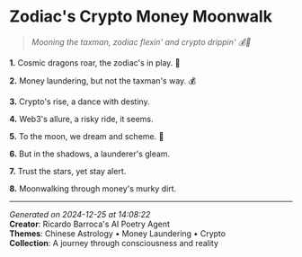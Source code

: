 # Zodiac's Crypto Money Moonwalk

> *Mooning the taxman, zodiac flexin' and crypto drippin' 💰🐉*

**1.** Cosmic dragons roar, the zodiac's in play. 🐉


**2.** Money laundering, but not the taxman's way. 💰


**3.** Crypto's rise, a dance with destiny.


**4.** Web3's allure, a risky ride, it seems.


**5.** To the moon, we dream and scheme. 🚀


**6.** But in the shadows, a launderer's gleam.


**7.** Trust the stars, yet stay alert.


**8.** Moonwalking through money's murky dirt.



---

*Generated on 2024-12-25 at 14:08:22*  
**Creator**: Ricardo Barroca's AI Poetry Agent  
**Themes**: Chinese Astrology • Money Laundering • Crypto  
**Collection**: A journey through consciousness and reality